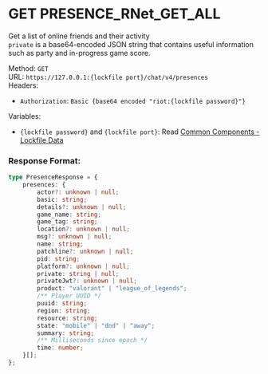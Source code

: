 <!--

This file is automatically generated!
Do not edit it directly!
See https://github.com/techchrism/valorant-api-docs/blob/trunk/contributing.md for more information.

-->

# GET PRESENCE_RNet_GET_ALL

Get a list of online friends and their activity  
`private` is a base64-encoded JSON string that contains useful information such as party and in-progress game score.  


Method: `GET`  
URL: `https://127.0.0.1:{lockfile port}/chat/v4/presences`  
Headers:
 - `Authorization`: `Basic {base64 encoded "riot:{lockfile password}"}`

Variables:
 - `{lockfile password}` and `{lockfile port}`: Read [Common Components - Lockfile Data](../common-components.md#lockfile-data)


### Response Format:
```ts
type PresenceResponse = {
    presences: {
        actor?: unknown | null;
        basic: string;
        details?: unknown | null;
        game_name: string;
        game_tag: string;
        location?: unknown | null;
        msg?: unknown | null;
        name: string;
        patchline?: unknown | null;
        pid: string;
        platform?: unknown | null;
        private: string | null;
        privateJwt?: unknown | null;
        product: "valorant" | "league_of_legends";
        /** Player UUID */
        puuid: string;
        region: string;
        resource: string;
        state: "mobile" | "dnd" | "away";
        summary: string;
        /** Milliseconds since epoch */
        time: number;
    }[];
};
```
